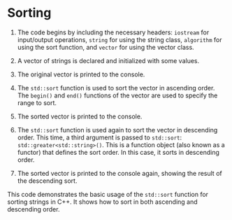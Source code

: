 # Sorting
1. The code begins by including the necessary headers: `iostream` for input/output operations, `string` for using the string class, `algorithm` for using the sort function, and `vector` for using the vector class.

2. A vector of strings is declared and initialized with some values.

3. The original vector is printed to the console.

4. The `std::sort` function is used to sort the vector in ascending order. The `begin()` and `end()` functions of the vector are used to specify the range to sort.

5. The sorted vector is printed to the console.

6. The `std::sort` function is used again to sort the vector in descending order. This time, a third argument is passed to `std::sort`: `std::greater<std::string>()`. This is a function object (also known as a functor) that defines the sort order. In this case, it sorts in descending order.

7. The sorted vector is printed to the console again, showing the result of the descending sort.

This code demonstrates the basic usage of the `std::sort` function for sorting strings in C++. It shows how to sort in both ascending and descending order.